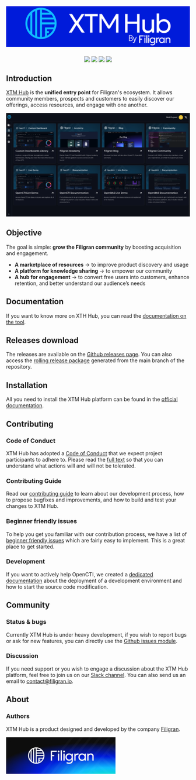 <h1 align="center">
  <a href="https://xtmhub.filigran.io"><img src="./.github/img/logo_xtm_hub.png" alt="XTMHub"></a>
</h1>
<p align="center">
  <a href="https://xtmhub.filigran.io" alt="Website"><img src="https://img.shields.io/badge/website-xtmhub.filigran.io-blue.svg" /></a>
  <a href="https://docs.xtmhub.filigran.io" alt="Documentation"><img src="https://img.shields.io/badge/documentation-latest-orange.svg" /></a>
  <a href="https://community.filigran.io" alt="Slack"><img src="https://img.shields.io/badge/slack-3K%2B%20members-4A154B" /></a>
  <a href="https://github.com/FiligranHQ/xtm-hub/actions"><img src="https://github.com/FiligranHQ/xtm-hub/actions/workflows/dockerbuild-ci.yml/badge.svg?branch=main" /></a>
</p>

## Introduction

[XTM Hub](https://filigran.io/solutions/xtm-hub/) is the **unified entry point** for Filigran's ecosystem. It allows community members, prospects and customers to easily discover our offerings, access resources, and engage with one another.

![Screenshot](./.github/img/screenshot.png "Screenshot")

## Objective

The goal is simple: **grow the Filigran community** by boosting acquisition and engagement.

- **A marketplace of resources** → to improve product discovery and usage
- **A platform for knowledge sharing** → to empower our community
- **A hub for engagement** → to convert free users into customers, enhance retention, and better understand our audience’s needs


## Documentation

If you want to know more on XTH Hub, you can read the [documentation on the tool](https://docs.xtmhub.filigran.io).

## Releases download

The releases are available on the [Github releases page](https://github.com/FiligranHQ/xtm-hub/releases). You can also access the [rolling release package](https://github.com/FiligranHQ/xtm-hub/tags) generated from the main branch of the repository.

## Installation

All you need to install the XTM Hub platform can be found in the [official documentation](https://docs.xtmhub.filigran.io).

## Contributing

### Code of Conduct

XTM Hub has adopted a [Code of Conduct](CODE_OF_CONDUCT.md) that we expect project participants to adhere to. Please read the [full text](CODE_OF_CONDUCT.md) so that you can understand what actions will and will not be tolerated.

### Contributing Guide

Read our [contributing guide](CONTRIBUTING.md) to learn about our development process, how to propose bugfixes and improvements, and how to build and test your changes to XTM Hub.

### Beginner friendly issues

To help you get you familiar with our contribution process, we have a list of [beginner friendly issues](https://github.com/OpenCTI-Platform/opencti/labels/beginner%20friendly%20issue) which are fairly easy to implement. This is a great place to get started.

### Development

If you want to actively help OpenCTI, we created a [dedicated documentation](https://docs.opencti.io/latest/development/environment_ubuntu/) about the deployment of a development environment and how to start the source code modification.

## Community

### Status & bugs

Currently XTM Hub is under heavy development, if you wish to report bugs or ask for new features, you can directly use the [Github issues module](https://github.com/FiligranHQ/xtm-hub/issues).

### Discussion

If you need support or you wish to engage a discussion about the XTM Hub platform, feel free to join us on our [Slack channel](https://community.filigran.io). You can also send us an email to contact@filigran.io.

## About

### Authors

XTM Hub is a product designed and developed by the company [Filigran](https://filigran.io).

<a href="https://filigran.io" alt="Filigran"><img src="./.github/img/logo_filigran.png" width="300" /></a>
